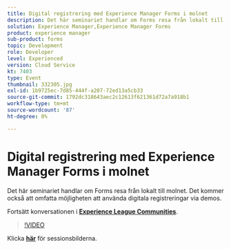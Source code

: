 ```yaml
---
title: Digital registrering med Experience Manager Forms i molnet
description: Det här seminariet handlar om Forms resa från lokalt till molnet. Det kommer också att omfatta möjligheten att använda digitala registreringar via demos.
solution: Experience Manager,Experience Manager Forms
product: experience manager
sub-product: forms
topic: Development
role: Developer
level: Experienced
version: Cloud Service
kt: 7403
type: Event
thumbnail: 332305.jpg
exl-id: 1b9725ec-7d85-444f-a207-72ed13a5cb33
source-git-commit: 1792dc318643aec2c12613f621361d72a7a918b1
workflow-type: tm+mt
source-wordcount: '87'
ht-degree: 0%

---
```


# Digital registrering med Experience Manager Forms i molnet

Det här seminariet handlar om Forms resa från lokalt till molnet. Det kommer också att omfatta möjligheten att använda digitala registreringar via demos.

Fortsätt konversationen i **[Experience League Communities](https://adobe.ly/36Yd3v6)**.

>[!VIDEO](https://video.tv.adobe.com/v/332305/?quality=12&learn=on&hidetitle=true)

Klicka **[här](/help/adobe-developers-live/assets/digital-enrollment-aem-forms-cloud.pdf)** för sessionsbilderna.
